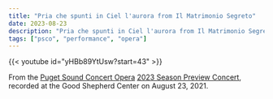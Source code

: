 ```yaml
---
title: "Pria che spunti in Ciel l'aurora from Il Matrimonio Segreto"
date: 2023-08-23
description: "Pria che spunti in Ciel l'aurora from Il Matrimonio Segreto from the 2023 PSCO Season Preview Concert"
tags: ["psco", "performance", "opera"]
---
```

{{< youtube id="yHBb89YtUsw?start=43" >}}

From the [Puget Sound Concert Opera](https://www.pugetsoundconcertopera.org/) [2023 Season Preview Concert](http://www.pugetsoundconcertopera.org/studiopreview2023.html), recorded at the Good Shepherd Center on August 23, 2021.
